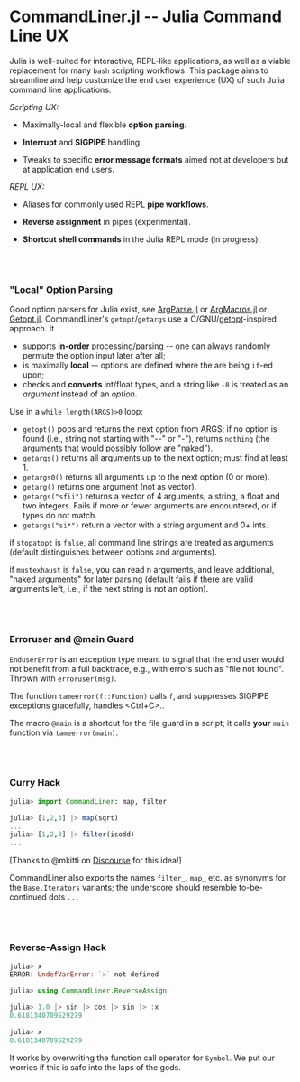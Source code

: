 # CommandLiner.jl -- Julia Command Line UX

Julia is well-suited for interactive, REPL-like applications, as well as a viable replacement for many `bash` scripting workflows. This package aims to streamline and help customize the end user experience (UX) of such Julia command line applications.

*Scripting UX:*

* Maximally-local and flexible **option parsing**.

* **Interrupt** and **SIGPIPE** handling.

* Tweaks to specific **error message formats** aimed not at developers but at application end users.

*REPL UX:*

* Aliases for commonly used REPL **pipe workflows**.

* **Reverse assignment** in pipes (experimental).

* **Shortcut shell commands** in the Julia REPL mode (in progress).

<br>
<br>

### "Local" Option Parsing

Good option parsers for Julia exist, see [ArgParse.jl](https://github.com/carlobaldassi/ArgParse.jl) or [ArgMacros.jl](https://github.com/zachmatson/ArgMacros.jl) or [Getopt.jl](https://github.com/attractivechaos/Getopt.jl). CommandLiner's `getopt`/`getargs` use a C/GNU/[getopt](https://www.gnu.org/software/libc/manual/html_node/Getopt.html)-inspired approach. It
- supports **in-order** processing/parsing -- one can always randomly permute the option input later after all;
- is maximally **local** -- options are defined where the are being `if`-ed upon;
- checks and **converts** int/float types, and a string like `-8` is treated as an *argument* instead of an *option*.

Use in a `while length(ARGS)>0` loop:
- `getopt()` pops and returns the next option from ARGS; if no option is found (i.e., string not starting with "--" or "-"), returns `nothing` (the arguments that would possibly follow are "naked").
- `getargs()` returns all arguments up to the next option; must find at least 1.
- `getargs0()` returns all arguments up to the next option (0 or more).
- `getarg()` returns one argument (not as vector).
- `getargs("sfii")` returns a vector of 4 arguments, a string, a float and two integers. Fails if more or fewer arguments are encountered, or if types do not match.
- `getargs("si*")` return a vector with a string argument and 0+ ints.

if `stopatopt` is `false`, all command line strings are treated as arguments (default distinguishes between options and arguments).

if `mustexhaust` is `false`, you can read n arguments, and leave additional, "naked arguments" for later parsing (default fails if there are valid arguments left, i.e., if the next string is not an option).

<br>
<br>

### Erroruser and @main Guard

`EnduserError` is an exception type meant to signal that the end user would not benefit from a full backtrace, e.g., with errors such as "file not found". Thrown with `erroruser(msg)`.

The function `tameerror(f::Function)` calls `f`, and suppresses SIGPIPE exceptions gracefully, handles <Ctrl+C>..

The macro `@main` is a shortcut for the file guard in a script; it calls **your** `main` function via `tameerror(main)`.

<br>
<br>

### Curry Hack

```julia
julia> import CommandLiner: map, filter

julia> [1,2,3] |> map(sqrt)
...
julia> [1,2,3] |> filter(isodd)
...
```

[Thanks to @mkitti on [Discourse](https://discourse.julialang.org/t/enlistment-for-corsairing-the-map-function-in-repl-main-only/96768) for this idea!]

CommandLiner also exports the names `filter_`, `map_` etc. as synonyms for the `Base.Iterators` variants; the underscore should resemble to-be-continued dots `...` 

<br>
<br>

### Reverse-Assign Hack

```julia
julia> x
ERROR: UndefVarError: `x` not defined

julia> using CommandLiner.ReverseAssign

julia> 1.0 |> sin |> cos |> sin |> :x
0.6181340709529279

julia> x
0.6181340709529279
```
It works by overwriting the function call operator for `Symbol`. We put our worries if this is safe into the laps of the gods.

